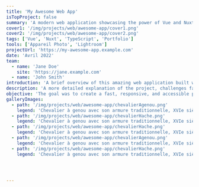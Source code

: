 ```yaml
---
title: 'My Awesome Web App'
isTopProject: false
summary: 'A modern web application showcasing the power of Vue and Nuxt, featuring responsive design and seamless user experience.'
cover1: '/img/projects/web/awesome-app/cover1.png'
cover2: '/img/projects/web/awesome-app/cover2.png'
tags: ['Vue', 'Nuxt', 'TypeScript', 'Portfolio']
tools: ['Appareil Photo', 'Lightroom']
projectUrl: 'https://my-awesome-app.example.com'
date: 'Avril 2022'
team:
  - name: 'Jane Doe'
    site: 'https://jane.example.com'
  - name: 'John Smith'
introduction: 'A brief overview of this amazing web application built with Nuxt.'
description: 'A more detailed explanation of the project, challenges faced, and solutions implemented.'
objective: 'The goal was to create a fast, responsive, and accessible portfolio showcase.'
galleryImages:
  - path: '/img/projects/web/awesome-app/chevalierAgenou.png'
    legend: 'Chevalier à genou avec son armure traditionnelle, XVIe siècle'
  - path: '/img/projects/web/awesome-app/chevalierHache.png'
    legend: 'Chevalier à genou avec son armure traditionnelle, XVIe siècle'
  - path: '/img/projects/web/awesome-app/chevalierHache.png'
    legend: 'Chevalier à genou avec son armure traditionnelle, XVIe siècle'
  - path: '/img/projects/web/awesome-app/chevalierAgenou.png'
    legend: 'Chevalier à genou avec son armure traditionnelle, XVIe siècle'
  - path: '/img/projects/web/awesome-app/chevalierHache.png'
    legend: 'Chevalier à genou avec son armure traditionnelle, XVIe siècle'


  

---
```



